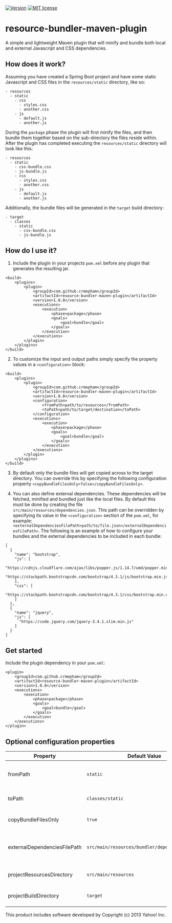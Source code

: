 [![Version](https://img.shields.io/badge/version-1.0.8-green.svg)](https://mvnrepository.com/artifact/com.github.crmepham/resource-bundler-maven-plugin/1.0.8) [![MIT license](https://img.shields.io/badge/License-BSD-blue.svg)](https://opensource.org/licenses/BSD-3-Clause)


# resource-bundler-maven-plugin
A simple and lightweight Maven plugin that will minify and bundle both local and external Javascript and CSS dependencies.

## How does it work?
Assuming you have created a Spring Boot project and have some static Javascript and CSS files in the `resources/static` directory, like so:

```
- resources
  - static
    - css
      - styles.css
      - another.css
    - js
      - default.js
      - another.js
```

During the `package` phase the plugin will first minify the files, and then bundle them together based on the sub-directory the files reside within. After the plugin has completed executing the `resources/static` directory will look like this:

```
- resources
  - static
    - css-bundle.css
    - js-bundle.js
    - css
      - styles.css
      - another.css
    - js
      - default.js
      - another.js
```

Additionally, the bundle files will be generated in the `target` build directory:

```
- target
  - classes
    - static
      - css-bundle.css
      - js-bundle.js
```

## How do I use it?

1. Include the plugin in your projects `pom.xml` before any plugin that generates the resulting jar.

```
<build>
    <plugins>
        <plugin>
            <groupId>com.github.crmepham</groupId>
            <artifactId>resource-bundler-maven-plugin</artifactId>
            <version>1.0.8</version>
            <executions>
                <execution>
                    <phase>package</phase>
                    <goals>
                        <goal>bundle</goal>
                    </goals>
                </execution>
            </executions>
        </plugin>
    </plugins>
</build>
```

2. To customize the input and output paths simply specify the property values in a `<configuration>` block:

```
<build>
    <plugins>
        <plugin>
            <groupId>com.github.crmepham</groupId>
            <artifactId>resource-bundler-maven-plugin</artifactId>
            <version>1.0.8</version>
            <configuration>
                <fromPath>path/to/resources</fromPath>
                <toPath>path/to/target/destination</toPath>
            </configuration>
            <executions>
                <execution>
                    <phase>package</phase>
                    <goals>
                        <goal>bundle</goal>
                    </goals>
                </execution>
            </executions>
        </plugin>
    </plugins>
</build>
```

3. By default only the bundle files will get copied across to the target directory. You can override this by specifying the following configuration property `<copyBundleFilesOnly>false</copyBundleFilesOnly>`.

4. You can also define external dependencies. These dependencies will be fetched, minified and bundled just like the local files. By default this must be done by creating the file `src/main/resources/dependencies.json`. This path can be overridden by specifying its value in the `<configuration>` section of the `pom.xml`, for example: `<externalDependenciesFilePath>path/to/file.json</externalDependenciesFilePath>`. The following is an example of how to configure your bundles and the external dependencies to be included in each bundle:

```
[
  {
    "name": "bootstrap",
    "js": [
      "https://cdnjs.cloudflare.com/ajax/libs/popper.js/1.14.7/umd/popper.min.js",
      "https://stackpath.bootstrapcdn.com/bootstrap/4.3.1/js/bootstrap.min.js"
    ],
    "css": [
      "https://stackpath.bootstrapcdn.com/bootstrap/4.3.1/css/bootstrap.min.css"
    ]
  },
  {
    "name": "jquery",
    "js": [
      "https://code.jquery.com/jquery-3.4.1.slim.min.js"
    ]
  }
]
```

## Get started
Include the plugin dependency in your `pom.xml`:
```
<plugin>
    <groupId>com.github.crmepham</groupId>
    <artifactId>resource-bundler-maven-plugin</artifactId>
    <version>1.0.8</version>
    <executions>
        <execution>
            <phase>package</phase>
            <goals>
                <goal>bundle</goal>
            </goals>
        </execution>
    </executions>
</plugin>
```

## Optional configuration properties
|Property|Default Value|Description|
|--------|-------------|-----------|
|fromPath|`static`|The top-level directory to scan for Javascript and CSS files to bundle. By default this is the `static` directory underneath `src/main/resources`.|
|toPath|`classes/static`|The directory to copy the bundled files to within the `target` directory. By default this is the `classes/static` directory.|
|copyBundleFilesOnly|`true`|If true, only the bundle files are copied across to the build (target) directory. Not the individual Javascript and CSS files that were bundled.|
|externalDependenciesFilePath|`src/main/resources/bundler/dependencies.json`|The path to the JSON file containing the list of external URI's that need to be fetched. These URI's will point to Javascript or CSS content. By default the file path is `src/main/resources/bundler/dependencies.json`.|
|projectResourcesDirectory|`src/main/resources`|The resource directory. Typically this is the `src/main/resources` directory, but it may differ if you are not using a Spring-based application.|
|projectBuildDirectory|`target`|The project build directory. Typically this is the `target` directory but it may differ if you are not using a Spring-based application.|

This product includes software developed by Copyright (c) 2013 Yahoo! Inc.
